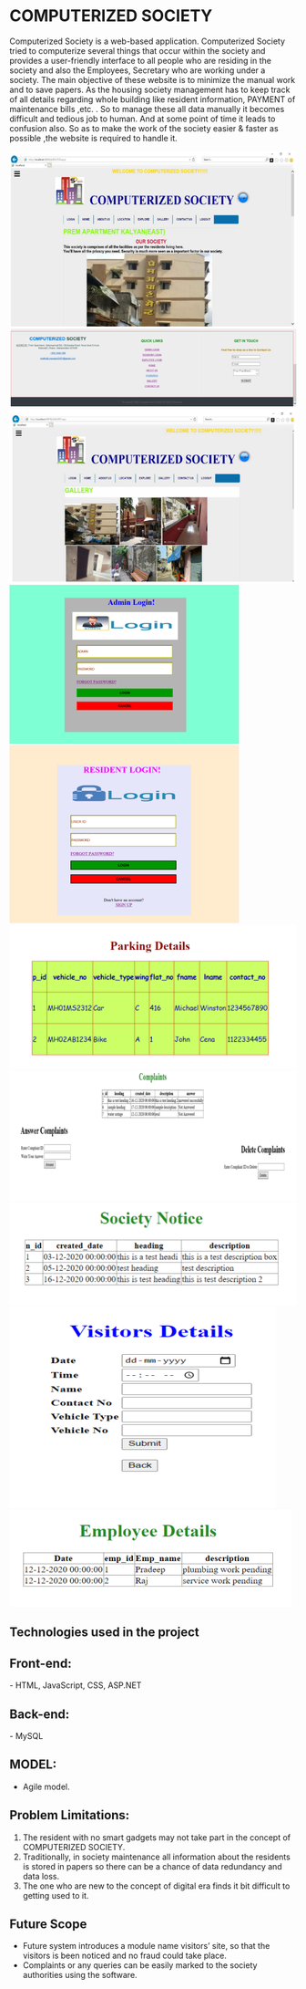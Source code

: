 # COMPUTERIZED SOCIETY

Computerized Society is a web-based application. Computerized Society tried to computerize several things that occur within the society and provides a user-friendly interface to all people who are residing in the society and also the Employees, Secretary who are working under a society. 
The main objective of these website is to minimize the 
manual work and to save papers. As the housing society 
management has to keep track of all details regarding whole 
building like resident information, PAYMENT of maintenance 
bills ,etc. . So to manage these all data manually it becomes 
difficult and tedious job to human. And at some point of time it 
leads to confusion also. So as to make the work of the society 
easier & faster as possible ,the website is required to handle it.

![](website-images/website-HomePage.PNG)
![](website-images/website-Gallery.PNG)
![](website-images/website-Login.PNG)
![](website-images/website-Parking.PNG)
![](website-images/website-Complaints.PNG)
![](website-images/website-Notice.PNG)
![](website-images/website-Visitors.PNG)
![](website-images/website-Employee.PNG)

## Technologies used in the project

<h2>Front-end:</h2>
- HTML, JavaScript, CSS, ASP.NET

<h2>Back-end:</h2>
- MySQL

## MODEL:
* Agile model.

## Problem Limitations:
1. The resident with no smart gadgets may not take part in the concept of COMPUTERIZED SOCIETY.
2. Traditionally, in society maintenance all information about the residents is stored in papers so there can be a chance 
of data redundancy and data loss.
3. The one who are new to the concept of digital era finds it bit difficult to getting used to it.
    
## Future Scope

* Future system introduces a module name visitors’ site, so that the visitors is been noticed and no fraud could take place.
* Complaints or any queries can be easily marked to the  society authorities using the software.
